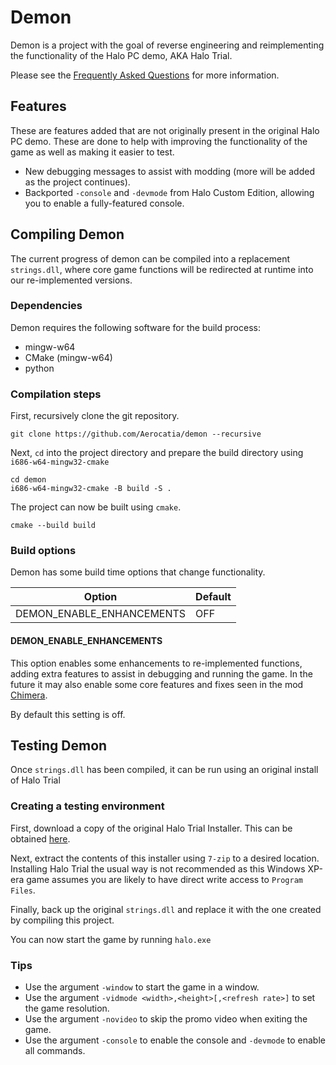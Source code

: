 # Demon

Demon is a project with the goal of reverse engineering and reimplementing the functionality of the Halo PC demo, AKA
Halo Trial.

Please see the [Frequently Asked Questions](https://github.com/Aerocatia/demon/wiki/FAQ) for more information.

## Features

These are features added that are not originally present in the original Halo PC demo. These are done to help with
improving the functionality of the game as well as making it easier to test.

- New debugging messages to assist with modding (more will be added as the project continues).
- Backported `-console` and `-devmode` from Halo Custom Edition, allowing you to enable a fully-featured console.

## Compiling Demon

The current progress of demon can be compiled into a replacement `strings.dll`, where core game functions will be
redirected at runtime into our re-implemented versions.

### Dependencies

Demon requires the following software for the build process:

- mingw-w64
- CMake (mingw-w64)
- python

### Compilation steps

First, recursively clone the git repository.
```
git clone https://github.com/Aerocatia/demon --recursive
```
Next, `cd` into the project directory and prepare the build directory using `i686-w64-mingw32-cmake`
```
cd demon
i686-w64-mingw32-cmake -B build -S .
```
The project can now be built using `cmake`.
```
cmake --build build
```

### Build options

Demon has some build time options that change functionality.

Option                    | Default
--------------------------|---------
DEMON_ENABLE_ENHANCEMENTS | OFF

#### DEMON_ENABLE_ENHANCEMENTS
This option enables some enhancements to re-implemented functions, adding extra features to assist in debugging and
running the game. In the future it may also enable some core features and fixes seen in the mod [Chimera](https://github.com/SnowyMouse/chimera).

By default this setting is off.

## Testing Demon

Once `strings.dll` has been compiled, it can be run using an original install of Halo Trial

### Creating a testing environment

First, download a copy of the original Halo Trial Installer. This can be obtained [here](http://vaporeon.io/hosted/halo/original_files/HaloTrialSetup.exe).

Next, extract the contents of this installer using `7-zip` to a desired location. Installing Halo Trial the usual way
is not recommended as this Windows XP-era game assumes you are likely to have direct write access to `Program Files`.

Finally, back up the original `strings.dll` and replace it with the one created by compiling this project.

You can now start the game by running `halo.exe`

### Tips

- Use the argument `-window` to start the game in a window.
- Use the argument `-vidmode <width>,<height>[,<refresh rate>]` to set the game resolution.
- Use the argument `-novideo` to skip the promo video when exiting the game.
- Use the argument `-console` to enable the console and `-devmode` to enable all commands.
